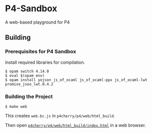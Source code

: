 # P4-Sandbox

A web-based playground for P4

## Building

### Prerequisites for P4 Sandbox

Install required libraries for compilation.

```shell
$ opam switch 4.14.0
$ eval $(opam env)
$ opam install yojson js_of_ocaml js_of_ocaml-ppx js_of_ocaml-lwt promise_jsoo_lwt.0.4.2
```

### Building the Project

```shell
$ make web
```

This creates `web.bc.js` in `p4cherry/p4/web/html_build`.

Then open [`p4cherry/p4/web/html_build/index.html`](./html_build/index.html) in a web browser.
